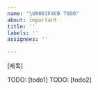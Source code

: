 ```yaml
---
name: "\U0001F4CB TODO"
about: important
title: ''
labels: ''
assignees: ''

---
```


[제목]

TODO: [todo1]
TODO: [todo2]

